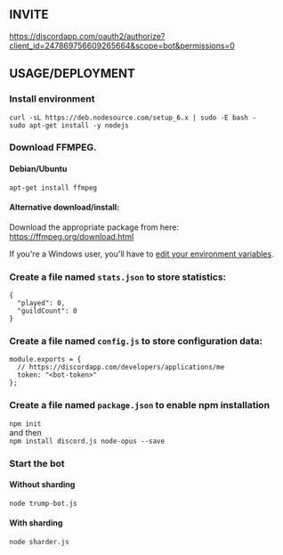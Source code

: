 ## INVITE
https://discordapp.com/oauth2/authorize?client_id=247869756609265664&scope=bot&permissions=0

## USAGE/DEPLOYMENT

### Install environment
```
curl -sL https://deb.nodesource.com/setup_6.x | sudo -E bash -
sudo apt-get install -y nodejs
```

### Download FFMPEG. 

#### Debian/Ubuntu
`apt-get install ffmpeg`

#### Alternative download/install:
Download the appropriate package from here: https://ffmpeg.org/download.html

If you're a Windows user, you'll have to [edit your environment variables](http://adaptivesamples.com/how-to-install-ffmpeg-on-windows/).

### Create a file named `stats.json` to store statistics:
```
{
  "played": 0,
  "guildCount": 0
}
```

### Create a file named `config.js` to store configuration data:
```
module.exports = {
  // https://discordapp.com/developers/applications/me
  token: "<bot-token>"
};
```

### Create a file named `package.json` to enable npm installation
`npm init`  
and then  
`npm install discord.js node-opus --save`

### Start the bot

#### Without sharding
`node trump-bot.js`

#### With sharding
`node sharder.js`
